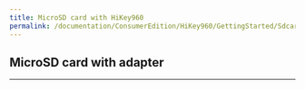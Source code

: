 ```yaml
---
title: MicroSD card with HiKey960
permalink: /documentation/ConsumerEdition/HiKey960/GettingStarted/Sdcard.md/
---
```

## MicroSD card with adapter



***
